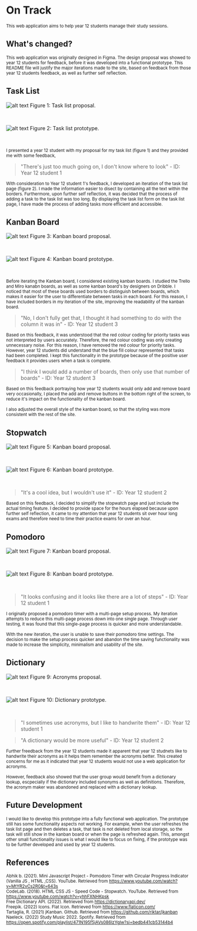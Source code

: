 # On Track 

<sub> This web application aims to help year 12 students manage their study sessions. </sub>

## What's changed?
<sub> This web application was originally designed in Figma. The design proposal was showed to year 12 students for feedback, before it was developed into a functional prototype. This README file will justify the major iterations made to the site, based on feedback from those year 12 students feedback, as well as further self reflection.</sub>

## Task List

![alt text](images/taskList.png) Figure 1: Task list proposal.

<br>

![alt text](images/taskListSite.png) Figure 2: Task list prototype.

<br>

<sub> I presented a year 12 student with my proposal for my task list (figure 1) and they provided me with some feedback,</sub>

> "There's just too much going on, I don't know where to look" - ID: Year 12 student 1

<sub> With consideration to Year 12 student 1's feedback, I developed an iteration of the task list page (figure 2). I made the information easier to disect by containing all the text within the borders. Furthermore, upon further self reflection, it was decided that the process of adding a task to the task list was too long. By displaying the task list form on the task list page, I have made the process of adding tasks more efficient and accessible.</sub>

## Kanban Board

![alt text](images/kanban.png) Figure 3: Kanban board proposal.

<br>

![alt text](images/kanbanSite.png) Figure 4: Kanban board prototype.

<br>

<sub> Before iterating the Kanban board, I considered existing kanban boards. I studied the Trello and Miro kanabn boards, as well as some kanban board's by designers on Dribble. I noticed that most of these boards used borders to distinguish between boards, which makes it easier for the user to differentiate between tasks in each board. For this reason, I have included borders in my iteration of the site, improving the readability of the kanban board. </sub>

> "No, I don't fully get that, I thought it had something to do with the column it was in" - ID: Year 12 student 3

<sub> Based on this feedback, it was understood that the red colour coding for priority tasks was not interpreted by users accurately. Therefore, the red colour coding was only creating unnecessary noise. For this reason, I have removed the red colour for priority tasks. However, year 12 students did understand that the blue fill colour represented that tasks had been completed. I kept this functionality in the prototype because of the positive user feedback it provides users when a task is complete.</sub>

> "I think I would add a number of boards, then only use that number of boards" - ID: Year 12 student 3

<sub> Based on this feedback portraying how year 12 students would only add and remove board very occasionally, I placed the add and remove buttons in the bottom right of the screen, to reduce it's impact on the functionality of the kanban board.</sub>

<sub> I also adjusted the overall style of the kanban board, so that the styling was more consistent with the rest of the site.</sub>

## Stopwatch

![alt text](images/stopwatch.png) Figure 5: Kanban board proposal.

<br>

![alt text](images/stopwatchSite.png) Figure 6: Kanban board prototype.

<br>

> "It's a cool idea, but I wouldn't use it" - ID: Year 12 student 2

<sub> Based on this feedback, I decided to simplify the stopwatch page and just include the actual timing feature. I decided to provide space for the hours elapsed because upon further self reflection, it came to my attention that year 12 students sit over hour long exams and therefore need to time their practice exams for over an hour.</sub>


## Pomodoro

![alt text](images/pomodoro.png) Figure 7: Kanban board proposal.

<br>

![alt text](images/pomodoroSite.png) Figure 8: Kanban board prototype.

<br>

> "It looks confusing and it looks like there are a lot of steps" - ID: Year 12 student 1

<sub> I originally proposed a pomodoro timer with a multi-page setup process. My iteration attempts to reduce this multi-page process down into one single page. Through user testing, it was found that this single-page process is quicker and more understandable. </sub>

<sub> With the new iteration, the user is unable to save their pomodoro time settings. The decision to make the setup process quicker and abandon the time saving functionality was made to increase the simplicity, minimalism and usability of the site. </sub>

## Dictionary

![alt text](images/acronyms.png) Figure 9: Acronyms proposal.

<br>

![alt text](images/dictionarySite.png) Figure 10: Dictionary prototype.

<br>

> "I sometimes use acronyms, but I like to handwrite them" - ID: Year 12 student 1

> "A dictionary would be more useful" - ID: Year 12 student 2

<sub> Further freedback from the year 12 students made it apparent that year 12 studnets like to handwrite their acronyms as it helps them remember the acronyms better. This created concerns for me as it indicated that year 12 students would not use a web application for acronyms.</sub>

<sub> However, feedback also showed that the user group would benefit from a dictionary lookup, escpecially if the dictionary included synonyms as well as definitions. Therefore, the acronym maker was abandoned and replaced with a dictionary lookup.</sub>

## Future Development
<sub> I would like to develop this prototype into a fully functional web application. The prototype still has some functionality aspects not working. For example, when the user refreshes the task list page and then deletes a task, that task is not deleted from local storage, so the task will still show in the kanban board or when the page is refreshed again. This, amongst other small functionality issues is what I would like to focus on fixing, if the prototype was to be further developed and used by year 12 students.</sub>

## References
<sub>Abhik b. (2021). Mini Javascript Project - Pomodoro Timer with Circular Progress Indicator (Vanilla JS , HTML ,CSS). YouTube. Retrieved from https://www.youtube.com/watch?v=MtYR2vCs2R0&t=643s</sub><br>
<sub>CodeLab. (2018). HTML CSS JS - Speed Code - Stopwatch. YouTube. Retrieved from https://www.youtube.com/watch?v=yhhFXNHKpsk</sub><br>
<sub>Free Dictionary API. (2022). Retrieved from https://dictionaryapi.dev/</sub><br>
<sub>Freepik. (2022) Icons. Flat Icon. Retrieved from https://www.flaticon.com/</sub><br>
<sub>Tartaglia, R. (2021) jKanban. Github. Retrieved from https://github.com/riktar/jkanban</sub> <br>
<sub>Naeleck. (2022) Study Music 2022. Spotify. Retrieved from https://open.spotify.com/playlist/471N195f5jAVs086lzYglw?si=bedb441cb53144b4</sub><br>









